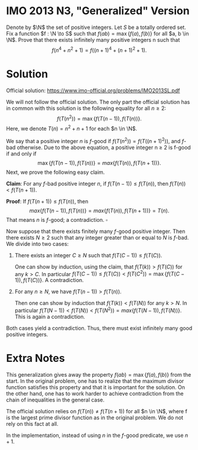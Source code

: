 # IMO 2013 N3, "Generalized" Version

Denote by $\N$ the set of positive integers.
Let $S$ be a totally ordered set.
Fix a function $f : \N \to S$ such that $f(ab) = \max\{f(a), f(b)\}$ for all $a, b \in \N$.
Prove that there exists infinitely many positive integers n such that
$$ f(n^4 + n^2 + 1) = f((n + 1)^4 + (n + 1)^2 + 1). $$



# Solution

Official solution: <https://www.imo-official.org/problems/IMO2013SL.pdf>

We will not follow the official solution.
The only part the official solution has in common with this solution is the following equality for all $n \geq 2$:
$$ f(T(n^2)) = \max\{f(T(n - 1)), f(T(n))\}. $$
Here, we denote $T(n) = n^2 + n + 1$ for each $n \in \N$.

We say that a positive integer $n$ is $f$-good if $f(T(n^2)) = f(T((n + 1)^2))$, and $f$-bad otherwise.
Due to the above equation, a positive integer n ≥ 2 is f-good if and only if
$$ \max\{f(T(n - 1)), f(T(n))\} = max\{f(T(n)), f(T(n + 1))\}. $$
Next, we prove the following easy claim.

__Claim__:
For any $f$-bad positive integer $n$, if $f(T(n - 1)) \leq f(T(n))$, then $f(T(n)) < f(T(n + 1))$.

__Proof__:
If $f(T(n + 1)) \leq f(T(n))$, then
$$ max\{f(T(n - 1)), f(T(n))\} = max\{f(T(n)), f(T(n + 1))\} = T(n). $$
That means $n$ is $f$-good; a contradiction.
$\square$
    
Now suppose that there exists finitely many $f$-good positive integer.
Then there exists $N \geq 2$ such that any integer greater than or equal to $N$ is $f$-bad.
We divide into two cases:

1. There exists an integer $C \geq N$ such that $f(T(C - 1)) \leq f(T(C))$.

    One can show by induction, using the claim, that $f(T(k)) > f(T(C))$ for any $k > C$.
In particular $f(T(C - 1)) \leq f(T(C)) < f(T(C^2)) = \max\{f(T(C - 1)), f(T(C))\}$.
A contradiction.

2. For any $n \geq N$, we have $f(T(n - 1)) > f(T(n))$.

    Then one can show by induction that $f(T(k)) < f(T(N))$ for any $k > N$.
In particular $f(T(N - 1)) < f(T(N)) < f(T(N^2)) = max\{f(T(N - 1)), f(T(N))\}$.
This is again a contradiction.

Both cases yield a contradiction.
Thus, there must exist infinitely many good positive integers.



# Extra Notes

This generalization gives away the property $f(ab) = \max\{f(a), f(b)\}$ from the start.
In the original problem, one has to realize that the maximum divisor function satisfies this property and that it is important for the solution.
On the other hand, one has to work harder to achieve contradiction from the chain of inequalities in the general case.

The official solution relies on $f(T(n)) \neq f(T(n + 1))$ for all $n \in \N$, where
f is the largest prime divisor function as in the original problem.
We do not rely on this fact at all.

In the implementation, instead of using $n$ in the $f$-good predicate, we use $n + 1$.
